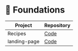 # 🌱 Foundations

| Project      | Repository                                                                        |
| ------------ | --------------------------------------------------------------------------------- |
| Recipes      | [Code](https://github.com/BlakeNeko/odin-project-practice/tree/main/recipes)      |
| landing-page | [Code](https://github.com/BlakeNeko/odin-project-practice/tree/main/landing-page) |
